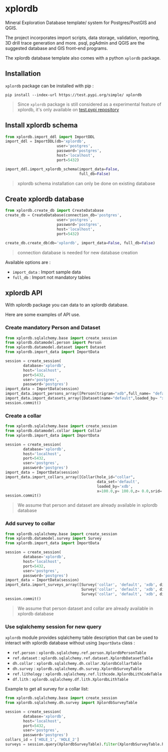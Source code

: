# xplordb

Mineral Exploration Database template/ system for Postgres/PostGIS and QGIS.

The project incorporates import scripts, data storage, validation, reporting, 3D drill trace generation and more. psql, pgAdmin and QGIS are the suggested database and GIS front-end programs.

The xplordb database template also comes with a python `xplordb` package.


## Installation
`xplordb` package can be installed with pip :

```
pip install --index-url https://test.pypi.org/simple/ xplordb
```


> Since `xplordb` package is still considered as a experimental feature of xplordb, it's only available on [test.pypi repository](https://test.pypi.org/)

## Install xplordb schema
```python
from xplordb.import_ddl import ImportDDL
import_ddl = ImportDDL(db='xplordb',
                       user='postgres',
                       password='postgres',
                       host='localhost',
                       port=5432)

import_ddl.import_xplordb_schema(import_data=False,
                                 full_db=False)
```
> xplordb schema installation can only be done on existing database


## Create xplordb database
```python
from xplordb.create_db import CreateDatabase
create_db = CreateDatabase(connection_db='postgres',
                       user='postgres',
                       password='postgres',
                       host='localhost',
                       port=5432)

create_db.create_db(db='xplordb', import_data=False, full_db=False)
```
> connection database is needed for new database creation

Available options are :
- `import_data` : Import sample data
- `full_db` : Import not mandatory tables

## xplordb API

With xplordb package you can data to an xplordb database.

Here are some examples of API use.

### Create mandatory Person and Dataset
```python
from xplordb.sqlalchemy.base import create_session
from xplordb.datamodel.person import Person
from xplordb.datamodel.dataset import Dataset
from xplordb.import_data import ImportData

session = create_session(
        database='xplordb',
        host='localhost',
        port=5432,
        user='postgres',
        password='postgres')
import_data = ImportData(session)
import_data.import_persons_array([Person(trigram="xdb",full_name= "default")])
import_data.import_datasets_array([Dataset(name="default",loaded_by= "xdb")])
session.commit()
```

### Create a collar
```python
from xplordb.sqlalchemy.base import create_session
from xplordb.datamodel.collar import Collar
from xplordb.import_data import ImportData

session = create_session(
        database='xplordb',
        host='localhost',
        port=5432,
        user='postgres',
        password='postgres')
import_data = ImportData(session)
import_data.import_collars_array([Collar(hole_id="collar",
                                         data_set='default',  
                                         loaded_by='xdb',
                                         x=100.0,y= 100.0,z= 0.0,srid= 3857)])
session.commit()
```

> We assume that person and dataset are already available in xplordb database

### Add survey to collar
```python
from xplordb.sqlalchemy.base import create_session
from xplordb.datamodel.survey import Survey
from xplordb.import_data import ImportData

session = create_session(
        database='xplordb',
        host='localhost',
        port=5432,
        user='postgres',
        password='postgres')
import_data = ImportData(session)
import_data.import_surveys_array([Survey('collar', 'default', 'xdb', dip=0.0,azimuth= 45.0,depth= 0.0),
                                  Survey('collar', 'default', 'xdb', dip=0.1,azimuth= 44.5,depth= 100.0),
                                  Survey('collar', 'default', 'xdb', dip=0.0,azimuth= 45.0,depth= 200.0)])
session.commit()
```
> We assume that person dataset and collar are already available in xplordb database


### Use sqlalchemy session for new query

`xplordb` module provides sqlalchemy table description that can be used to interact with xplordb database without using `ImportData` class :

- `ref.person` : `xplordb.sqlalchemy.ref.person.XplordbPersonTable`
- `ref.dataset` : `xplordb.sqlalchemy.ref.dataset.XplordbDatasetTable`
- `dh.collar` : `xplordb.sqlalchemy.dh.collar.XplordbCollarTable`
- `dh.survey` : `xplordb.sqlalchemy.dh.survey.XplordbSurveyTable`
- `ref.lithology` : `xplordb.sqlalchemy.ref.lithcode.XplordbLithCodeTable`
- `df.lith` : `xplordb.sqlalchemy.df.lith.XplordbLithTable`

Example to get all survey for a collar list:

```python
from xplordb.sqlalchemy.base import create_session
from xplordb.sqlalchemy.dh.survey import XplordbSurveyTable

session = create_session(
        database='xplordb',
        host='localhost',
        port=5432,
        user='postgres',
        password='postgres')
collars_id = ['HOLE_1', 'HOLE_2']
surveys = session.query(XplordbSurveyTable).filter(XplordbSurveyTable.hole_id.in_(collars_id)).all()
```


